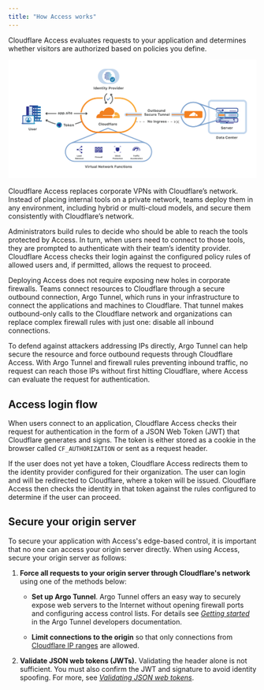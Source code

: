 ```yaml
---
title: "How Access works"
---
```


Cloudflare Access evaluates requests to your application and determines whether visitors are authorized based on policies you define.

![Access Generic](../static/summary/network-diagram.png)

Cloudflare Access replaces corporate VPNs with Cloudflare’s network. Instead of placing internal tools on a private network, teams deploy them in any environment, including hybrid or multi-cloud models, and secure them consistently with Cloudflare’s network.

Administrators build rules to decide who should be able to reach the tools protected by Access. In turn, when users need to connect to those tools, they are prompted to authenticate with their team’s identity provider. Cloudflare Access checks their login against the configured policy rules of allowed users and, if permitted, allows the request to proceed.

Deploying Access does not require exposing new holes in corporate firewalls. Teams connect resources to Cloudflare through a secure outbound connection, Argo Tunnel, which runs in your infrastructure to connect the applications and machines to Cloudflare. That tunnel makes outbound-only calls to the Cloudflare network and organizations can replace complex firewall rules with just one: disable all inbound connections.

To defend against attackers addressing IPs directly, Argo Tunnel can help secure the resource and force outbound requests through Cloudflare Access. With Argo Tunnel and firewall rules preventing inbound traffic, no request can reach those IPs without first hitting Cloudflare, where Access can evaluate the request for authentication.

<stream src="16c1aae7bf7f50c648fec8afa6b7f6fa" controls></stream>
<script data-cfasync="false" defer type="text/javascript" src="https://embed.videodelivery.net/embed/r4xu.fla9.latest.js?video=16c1aae7bf7f50c648fec8afa6b7f6fa"></script>

## Access login flow

When users connect to an application, Cloudflare Access checks their request for authentication in the form of a JSON Web Token (JWT) that Cloudflare generates and signs. The token is either stored as a cookie in the browser called `CF_AUTHORIZATION` or sent as a request header.

If the user does not yet have a token, Cloudflare Access redirects them to the identity provider configured for their organization. The user can login and will be redirected to Cloudflare, where a token will be issued. Cloudflare Access then checks the identity in that token against the rules configured to determine if the user can proceed.

## Secure your origin server

To secure your application with Access's edge-based control, it is important that no one can access your origin server directly. When using Access, secure your origin server as follows:

1. **Force all requests to your origin server through Cloudflare's network** using one of the  methods below:
    * **Set up Argo Tunnel**. Argo Tunnel offers an easy way to securely expose web servers to the Internet without opening firewall ports and configuring access control lists. For details see [_Getting started_](https://developers.cloudflare.com/argo-tunnel/quickstart/) in the Argo Tunnel developers documentation.
    
    * **Limit connections to the origin** so that only connections from [Cloudflare IP ranges](https://www.cloudflare.com/ips/) are allowed.

1. **Validate JSON web tokens (JWTs).** Validating the header alone is not sufficient. You must also confirm the JWT and signature to avoid identity spoofing. For more, see [_Validating JSON web tokens_](https://developers.cloudflare.com/access/setting-up-access/validate-jwt-tokens/).
